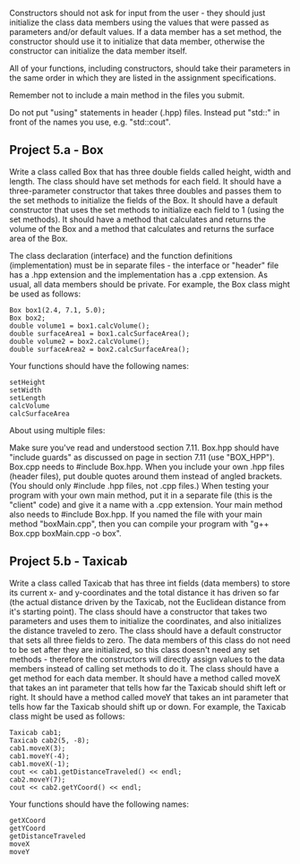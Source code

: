 Constructors should not ask for input from the user - they should just initialize the class data members using the values that were passed as parameters and/or default values.  If a data member has a set method, the constructor should use it to initialize that data member, otherwise the constructor can initialize the data member itself.

All of your functions, including constructors, should take their parameters in the same order in which they are listed in the assignment specifications.

Remember not to include a main method in the files you submit.

Do not put "using" statements in header (.hpp) files.  Instead put "std::" in front of the names you use, e.g. "std::cout".

 

## Project 5.a - Box

Write a class called Box that has three double fields called height, width and length.  The class should have set methods for each field.  It should have a three-parameter constructor that takes three doubles and passes them to the set methods to initialize the fields of the Box.  It should have a default constructor that uses the set methods to initialize each field to 1 (using the set methods).  It should have a method that calculates and returns the volume of the Box and a method that calculates and returns the surface area of the Box.

The class declaration (interface) and the function definitions (implementation) must be in separate files - the interface or "header" file has a .hpp extension and the implementation has a .cpp extension.  As usual, all data members should be private.  For example, the Box class might be used as follows:

    Box box1(2.4, 7.1, 5.0);
    Box box2;
    double volume1 = box1.calcVolume();
    double surfaceArea1 = box1.calcSurfaceArea();
    double volume2 = box2.calcVolume();
    double surfaceArea2 = box2.calcSurfaceArea();

Your functions should have the following names:

    setHeight
    setWidth
    setLength
    calcVolume
    calcSurfaceArea


About using multiple files:

Make sure you've read and understood section 7.11.
Box.hpp should have "include guards" as discussed on page in section 7.11 (use "BOX_HPP").
Box.cpp needs to #include Box.hpp.  When you include your own .hpp files (header files), put double quotes around them instead of angled brackets.  (You should only #include .hpp files, not .cpp files.)
When testing your program with your own main method, put it in a separate file (this is the "client" code) and give it a name with a .cpp extension.
Your main method also needs to #include Box.hpp.
If you named the file with your main method "boxMain.cpp", then you can compile your program with "g++ Box.cpp boxMain.cpp -o box".
 

## Project 5.b - Taxicab

Write a class called Taxicab that has three int fields (data members) to store its current x- and y-coordinates and the total distance it has driven so far (the actual distance driven by the Taxicab, not the Euclidean distance from it's starting point).  The class should have a constructor that takes two parameters and uses them to initialize the coordinates, and also initializes the distance traveled to zero.  The class should have a default constructor that sets all three fields to zero.  The data members of this class do not need to be set after they are initialized, so this class doesn't need any set methods - therefore the constructors will directly assign values to the data members instead of calling set methods to do it.  The class should have a get method for each data member.  It should have a method called moveX that takes an int parameter that tells how far the Taxicab should shift left or right.  It should have a method called moveY that takes an int parameter that tells how far the Taxicab should shift up or down.  For example, the Taxicab class might be used as follows:

    Taxicab cab1;
    Taxicab cab2(5, -8);
    cab1.moveX(3);
    cab1.moveY(-4);
    cab1.moveX(-1);
    cout << cab1.getDistanceTraveled() << endl;
    cab2.moveY(7);
    cout << cab2.getYCoord() << endl;

Your functions should have the following names:

    getXCoord
    getYCoord
    getDistanceTraveled
    moveX
    moveY



